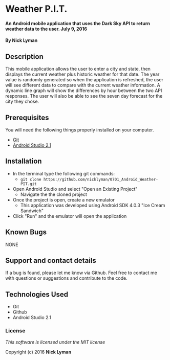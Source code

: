 # **Weather P.I.T.**

#### An Android mobile application that uses the Dark Sky API to return weather data to the user. July 9, 2016

#### By **Nick Lyman**

## Description

This mobile application allows the user to enter a city and state, then displays the current weather plus historic weather for that date. The year value is randomly generated so when the application is refreshed, the user will see different data to compare with the current weather information. A dynamic line graph will show the differences by hour between the two API responses. The user will also be able to see the seven day forecast for the city they chose.

## Prerequisites

You will need the following things properly installed on your computer.

* [Git](http://git-scm.com/)
* [Android Studio 2.1](https://developer.android.com/studio/index.html)

## Installation

* In the terminal type the following git commands:
  * `git clone https://github.com/nicklyman/0701_Android_Weather-PIT.git`
* Open Android Studio and select "Open an Existing Project"
  * Navigate the the cloned project
* Once the project is open, create a new emulator
  * This application was developed using Android SDK 4.0.3 "Ice Cream Sandwich"
* Click "Run" and the emulator will open the application

## Known Bugs

NONE

## Support and contact details

If a bug is found, please let me know via Github. Feel free to contact me with questions or suggestions and contribute to the code.

## Technologies Used

* Git
* Github
* Android Studio 2.1

### License

*This software is licensed under the MIT license*

Copyright (c) 2016 **Nick Lyman**
